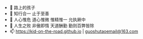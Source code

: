 - 👋 路上的孩子
- 👀 知行合一 止于至善
- 🌱 人心惟危 道心惟微 惟精惟一 允执厥中
- 💞️ 人生之败 非傲即惰 天道酬勤 勤则百弊皆除
- 📫 https://kid-on-the-road.github.io  |  guoshutaoemail@163.com

